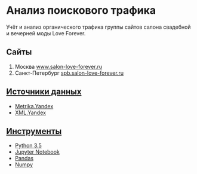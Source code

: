 <h1>Анализ поискового трафика</h1>
<p>Учёт и анализ органического трафика группы сайтов салона свадебной и вечерней моды Love Forever.</p>
<h2>Сайты</h2>
<ol>
<li>Москва <a href="https://www.salon-love-forever.ru">www.salon-love-forever.ru</a></li>
<li>Санкт-Петербург <a href="https://spb.salon-love-forever.ru">spb.salon-love-forever.ru</li>
</ol>
<h2>Источники данных</h2>
<ul>
<li>Metrika.Yandex</li>
<li>XML.Yandex</li>
</ul>
<h2>Инструменты</h2>
<ul>
<li>Python 3.5</li>
<li>Jupyter Notebook</li>
<li>Pandas</li>
<li>Numpy</li>
</ul>
